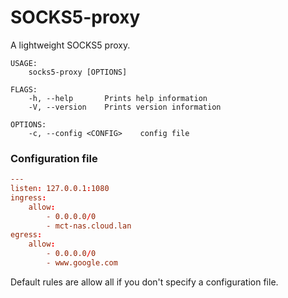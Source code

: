 # SOCKS5-proxy
A lightweight SOCKS5 proxy.

```text
USAGE:
    socks5-proxy [OPTIONS]

FLAGS:
    -h, --help       Prints help information
    -V, --version    Prints version information

OPTIONS:
    -c, --config <CONFIG>    config file
```

### Configuration file
```toml
---
listen: 127.0.0.1:1080
ingress:
    allow:
        - 0.0.0.0/0
        - mct-nas.cloud.lan
egress:
    allow:
        - 0.0.0.0/0
        - www.google.com
```
Default rules are allow all if you don't specify a configuration file.